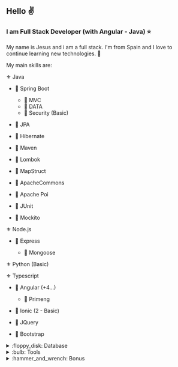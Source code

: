 ## Hello :v:

### I am Full Stack Developer (with Angular - Java) :star:

My name is Jesus and i am a full stack. I'm from Spain and I love to continue learning new technologies. :sparkling_heart:

My main skills are:

:fleur_de_lis: Java

- :beginner: Spring Boot
	
	- :small_orange_diamond: MVC
	- :small_orange_diamond: DATA
	- :small_orange_diamond: Security (Basic)

- :beginner: JPA

- :beginner: Hibernate

- :beginner: Maven

- :beginner: Lombok

- :beginner: MapStruct

- :beginner: ApacheCommons

- :beginner: Apache Poi

- :beginner: JUnit

- :beginner: Mockito

:fleur_de_lis: Node.js

- :beginner: Express
	
	- :small_orange_diamond: Mongoose
	
:fleur_de_lis: Python (Basic)

:fleur_de_lis: Typescript

- :beginner: Angular  (+4...)
	- :small_orange_diamond: Primeng

- :beginner: Ionic  (2 - Basic)

- :beginner: JQuery

- :beginner: Bootstrap
	
<details>
<summary>:floppy_disk: Database</summary>
<br>
- :beginner: Angular  (+4...)
	- :small_orange_diamond: Primeng
- :key: Oracle
- :key: MySQL
- :key: Postgree
- :key: MongoDB
</details>

<details>
<summary>:bulb: Tools</summary>
<br>
- :key: Sonnar
- :key: Kiuwan
- :key: Jenkins
</details>

<details>
<summary>:hammer_and_wrench: Bonus</summary>
<br>
- :key: Docker (Basic)
- :key: GitHub
</details>

